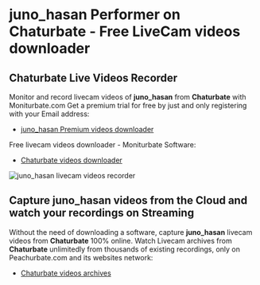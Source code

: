 # juno_hasan Performer on Chaturbate - Free LiveCam videos downloader

## Chaturbate Live Videos Recorder

Monitor and record livecam videos of **juno_hasan** from **Chaturbate** with Moniturbate.com
Get a premium trial for free by just and only registering with your Email address:
* [juno_hasan Premium videos downloader](https://moniturbate.com/request-demo-licence-key.html)

Free livecam videos downloader - Moniturbate Software:
* [Chaturbate videos downloader](https://moniturbate.com/moniturbate-download-software.html)

![juno_hasan livecam videos recorder](https://peachurnet.com/templates/moniturbate-software.png)


## Capture juno_hasan videos from the Cloud and watch your recordings on Streaming

Without the need of downloading a software, capture **juno_hasan** livecam videos from **Chaturbate** 100% online.
Watch Livecam archives from **Chaturbate** unlimitedly from thousands of existing recordings, only on Peachurbate.com and its websites network:
* [Chaturbate videos archives](https://peachurnet.com/)
